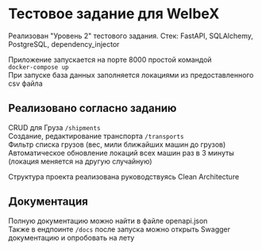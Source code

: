# Тестовое задание для WelbeX

Реализован "Уровень 2" тестового задания.
Стек: FastAPI, SQLAlchemy, PostgreSQL, dependency_injector

Приложение запускается на порте 8000 простой командой
<br>
```docker-compose up```
<br>
При запуске база данных заполняется локациями из предоставленного csv файла 
## Реализовано согласно заданию
CRUD для Груза `/shipments`
<br>
Создание, редактирование транспорта `/transports`
<br>
Фильтр списка грузов (вес, мили ближайших машин до грузов)
<br>
Автоматическое обновление локаций всех машин раз в 3 минуты (локация меняется на другую случайную)

Структура проекта реализована руководствуясь Clean Architecture
## Документация
Полную документацию можно найти в файле openapi.json
<br>
Также в ендпоинте `/docs` после запуска можно открыть Swagger документацию и опробовать на лету
